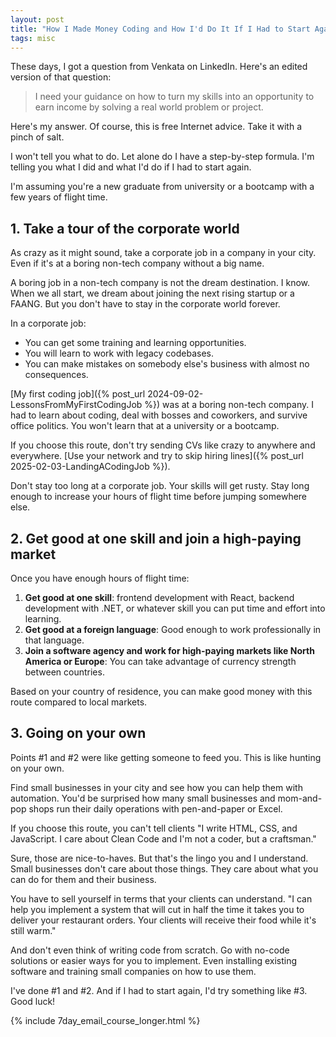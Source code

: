 ```yaml
---
layout: post
title: "How I Made Money Coding and How I'd Do It If I Had to Start Again"
tags: misc
---
```


These days, I got a question from Venkata on LinkedIn. Here's an edited version of that question:

> I need your guidance on how to turn my skills into an opportunity to earn income by solving a real world problem or project.

Here's my answer. Of course, this is free Internet advice. Take it with a pinch of salt.

I won't tell you what to do. Let alone do I have a step-by-step formula. I'm telling you what I did and what I'd do if I had to start again.

I'm assuming you're a new graduate from university or a bootcamp with a few years of flight time.

## 1. Take a tour of the corporate world

As crazy as it might sound, take a corporate job in a company in your city. Even if it's at a boring non-tech company without a big name.

A boring job in a non-tech company is not the dream destination. I know. When we all start, we dream about joining the next rising startup or a FAANG. But you don't have to stay in the corporate world forever.

In a corporate job:
* You can get some training and learning opportunities.
* You will learn to work with legacy codebases.
* You can make mistakes on somebody else's business with almost no consequences.

[My first coding job]({% post_url 2024-09-02-LessonsFromMyFirstCodingJob %}) was at a boring non-tech company. I had to learn about coding, deal with bosses and coworkers, and survive office politics. You won't learn that at a university or a bootcamp.

If you choose this route, don't try sending CVs like crazy to anywhere and everywhere. [Use your network and try to skip hiring lines]({% post_url 2025-02-03-LandingACodingJob %}).

Don't stay too long at a corporate job. Your skills will get rusty. Stay long enough to increase your hours of flight time before jumping somewhere else.

## 2. Get good at one skill and join a high-paying market

Once you have enough hours of flight time:
1. **Get good at one skill**: frontend development with React, backend development with .NET, or whatever skill you can put time and effort into learning.
2. **Get good at a foreign language**: Good enough to work professionally in that language.
3. **Join a software agency and work for high-paying markets like North America or Europe**: You can take advantage of currency strength between countries.

Based on your country of residence, you can make good money with this route compared to local markets.

## 3. Going on your own

Points #1 and #2 were like getting someone to feed you. This is like hunting on your own.

Find small businesses in your city and see how you can help them with automation. You'd be surprised how many small businesses and mom-and-pop shops run their daily operations with pen-and-paper or Excel.

If you choose this route, you can't tell clients "I write HTML, CSS, and JavaScript. I care about Clean Code and I'm not a coder, but a craftsman."

Sure, those are nice-to-haves. But that's the lingo you and I understand. Small businesses don't care about those things. They care about what you can do for them and their business.

You have to sell yourself in terms that your clients can understand. "I can help you implement a system that will cut in half the time it takes you to deliver your restaurant orders. Your clients will receive their food while it's still warm."

And don't even think of writing code from scratch. Go with no-code solutions or easier ways for you to implement. Even installing existing software and training small companies on how to use them.

I've done #1 and #2. And if I had to start again, I'd try something like #3. Good luck!

{% include 7day_email_course_longer.html %}
